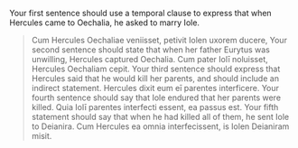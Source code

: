Your first sentence should use a temporal clause to express that when Hercules came to Oechalia, he asked to marry Iole.
>Cum Hercules Oechaliae veniisset, petivit Iolen uxorem ducere,
Your second sentence should state that when her father Eurytus was unwilling, Hercules captured Oechalia.
>Cum pater Iolī noluisset, Hercules Oechaliam cepit.
Your third sentence should express that Hercules said that he would kill her parents, and should include an indirect statement.
>Hercules dixit eum eī parentes interficere.
Your fourth sentence should say that Iole endured that her parents were killed.
>Quia Iolī parentes interfecti essent, ea passus est.
Your fifth statement should say that when he had killed all of them, he sent Iole to Deianira.
>Cum Hercules ea omnia interfecissent, is Iolen Deianiram misit. 
